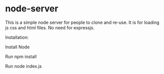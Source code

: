 # node-server
This is a simple node server for people to clone and re-use. It is for loading js css and html files. No need for expressjs.


Installation: 

Install Node

Run npm install

Run node index.js

